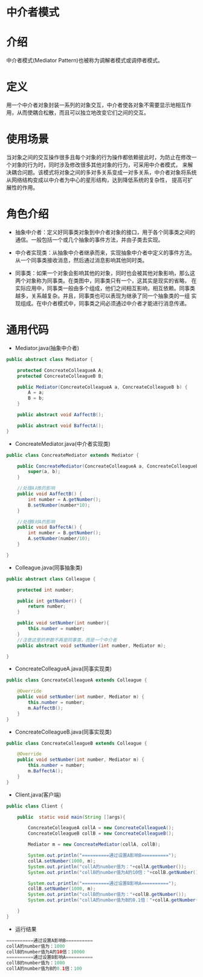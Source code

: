 # 中介者模式

# 介绍
中介者模式(Mediator Pattern)也被称为调解者模式或调停者模式。

# 定义
用一个中介者对象封装一系列的对象交互，中介者使各对象不需要显示地相互作用，从而使耦合松散，而且可以独立地改变它们之间的交互。

# 使用场景
当对象之间的交互操作很多且每个对象的行为操作都依赖彼此时，为防止在修改一个对象的行为时，同时涉及修改很多其他对象的行为，可采用中介者模式，
来解决耦合问题。该模式将对象之间的多对多关系变成一对多关系，中介者对象将系统从网络结构变成以中介者为中心的星形结构，达到降低系统的复杂性，
提高可扩展性的作用。

# 角色介绍
* 抽象中介者：定义好同事类对象到中介者对象的接口，用于各个同事类之间的通信。一般包括一个或几个抽象的事件方法，并由子类去实现。

* 中介者实现类：从抽象中介者继承而来，实现抽象中介者中定义的事件方法。从一个同事类接收消息，然后通过消息影响其他同时类。

* 同事类：如果一个对象会影响其他的对象，同时也会被其他对象影响，那么这两个对象称为同事类。在类图中，同事类只有一个，这其实是现实的省略，
在实际应用中，同事类一般由多个组成，他们之间相互影响，相互依赖。同事类越多，关系越复杂。并且，同事类也可以表现为继承了同一个抽象类的一组
实现组成。在中介者模式中，同事类之间必须通过中介者才能进行消息传递。

# 通用代码
* Mediator.java(抽象中介者)
```java
public abstract class Mediator {

    protected ConcreateColleagueA A;
    protected ConcreateColleagueB B;

    public Mediator(ConcreateColleagueA a, ConcreateColleagueB b) {
        A = a;
        B = b;
    }

    public abstract void AaffectB();

    public abstract void BaffectA();
}
```
* ConcreateMediator.java(中介者实现类)
```java
public class ConcreateMediator extends Mediator {

    public ConcreateMediator(ConcreateColleagueA a, ConcreateColleagueB b) {
        super(a, b);
    }

    //处理A对B的影响
    public void AaffectB() {
        int number = A.getNumber();
        B.setNumber(number*10);
    }

    //处理B对A的影响
    public void BaffectA() {
        int number = B.getNumber();
        A.setNumber(number/10);
    }

}
```
* Colleague.java(同事抽象类)
```java
public abstract class Colleague {

    protected int number;

    public int getNumber() {
        return number;
    }

    public void setNumber(int number){
        this.number = number;
    }
    //注意这里的参数不再是同事类，而是一个中介者
    public abstract void setNumber(int number, Mediator m);

}
```
* ConcreateColleagueA.java(同事实现类)
```java
public class ConcreateColleagueA extends Colleague {

    @Override
    public void setNumber(int number, Mediator m) {
        this.number = number;
        m.AaffectB();
    }
}
```
* ConcreateColleagueB.java(同事实现类)
```java
public class ConcreateColleagueB extends Colleague {

    @Override
    public void setNumber(int number, Mediator m) {
        this.number = number;
        m.BaffectA();
    }
}
```
* Client.java(客户端)
```java
public class Client {

    public  static void main(String []args){

        ConcreateColleagueA collA = new ConcreateColleagueA();
        ConcreateColleagueB collB = new ConcreateColleagueB();

        Mediator m = new ConcreateMediator(collA, collB);

        System.out.println("==========通过设置A影响B==========");
        collA.setNumber(1000, m);
        System.out.println("collA的number值为："+collA.getNumber());
        System.out.println("collB的number值为A的10倍："+collB.getNumber());

        System.out.println("==========通过设置B影响A==========");
        collB.setNumber(1000, m);
        System.out.println("collB的number值为："+collB.getNumber());
        System.out.println("collA的number值为B的0.1倍："+collA.getNumber());

    }
}
```
* 运行结果
```java
==========通过设置A影响B==========
collA的number值为：1000
collB的number值为A的10倍：10000
==========通过设置B影响A==========
collB的number值为：1000
collA的number值为B的0.1倍：100
```
